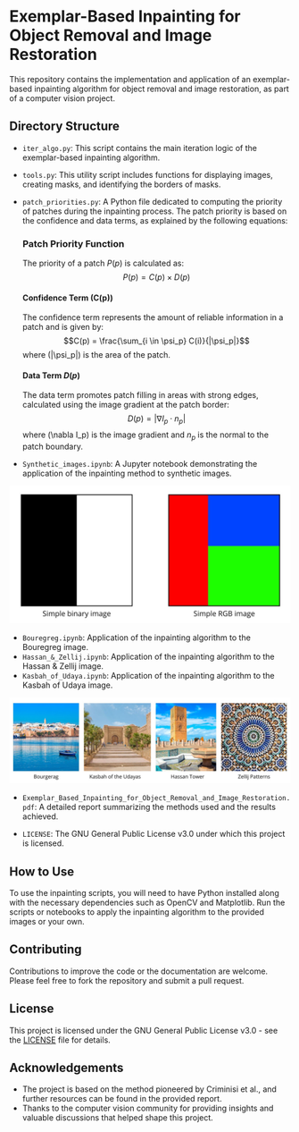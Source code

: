 # Exemplar-Based Inpainting for Object Removal and Image Restoration

This repository contains the implementation and application of an exemplar-based inpainting algorithm for object removal and image restoration, as part of a computer vision project.

## Directory Structure

- `iter_algo.py`: This script contains the main iteration logic of the exemplar-based inpainting algorithm.

- `tools.py`: This utility script includes functions for displaying images, creating masks, and identifying the borders of masks.

- `patch_priorities.py`: A Python file dedicated to computing the priority of patches during the inpainting process. The patch priority is based on the confidence and data terms, as explained by the following equations:

    ### Patch Priority Function
    The priority of a patch $P(p)$ is calculated as:
    $$P(p) = C(p) \times D(p)$$

    #### Confidence Term \(C(p)\)
    The confidence term represents the amount of reliable information in a patch and is given by:
    $$C(p) = \frac{\sum_{i \in \psi_p} C(i)}{|\psi_p|}$$
    where \(|\psi_p|\) is the area of the patch.

    #### Data Term $D(p)$
    The data term promotes patch filling in areas with strong edges, calculated using the image gradient at the patch border:
    $$D(p) = | \nabla I_p \cdot n_p |$$
    where \(\nabla I_p\) is the image gradient and $n_p$ is the normal to the patch boundary.

-  `Synthetic_images.ipynb`: A Jupyter notebook demonstrating the application of the inpainting method to synthetic images.
  
![Synthetic Images](Images/BW_RGB.jpg)

- `Bouregreg.ipynb`: Application of the inpainting algorithm to the Bouregreg image.
- `Hassan_&_Zellij.ipynb`: Application of the inpainting algorithm to the Hassan & Zellij image.
- `Kasbah_of_Udaya.ipynb`: Application of the inpainting algorithm to the Kasbah of Udaya image.
  
![Images of landmarks and patterns](Images/images.jpg)


- `Exemplar_Based_Inpainting_for_Object_Removal_and_Image_Restoration.pdf`: A detailed report summarizing the methods used and the results achieved.

- `LICENSE`: The GNU General Public License v3.0 under which this project is licensed.

## How to Use

To use the inpainting scripts, you will need to have Python installed along with the necessary dependencies such as OpenCV and Matplotlib. Run the scripts or notebooks to apply the inpainting algorithm to the provided images or your own.

## Contributing

Contributions to improve the code or the documentation are welcome. Please feel free to fork the repository and submit a pull request.

## License

This project is licensed under the GNU General Public License v3.0 - see the [LICENSE](LICENSE) file for details.

## Acknowledgements

- The project is based on the method pioneered by Criminisi et al., and further resources can be found in the provided report.
- Thanks to the computer vision community for providing insights and valuable discussions that helped shape this project.
